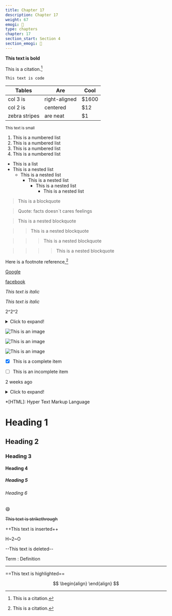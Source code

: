 ```yaml
---
title: Chapter 17
description: Chapter 17
weight: 67
emogi: 🤡
type: chapters
chapter: 17
section_start: Section 4
section_emogi: 🤮
---
```



**This text is bold**


This is a citation.[^1]
[^1]: This is a citation.


`This text is code`


| Tables | Are | Cool |
| --- | --- | --- |
| col 3 is | right-aligned | $1600 |
| col 2 is | centered | $12 |
| zebra stripes | are neat | $1 |


<sub>This text is small</sub>


1. This is a numbered list
2. This is a numbered list
3. This is a numbered list
4. This is a numbered list
- This is a list
- This is a nested list
	- This is a nested list
		- This is a nested list
			- This is a nested list
				- This is a nested list


> This is a blockquote

> Quote: facts doesn`t cares feelings 

> This is a nested blockquote

>> This is a nested blockquote

>>> This is a nested blockquote

>>>> This is a nested blockquote


Here is a footnote reference,[^1]
[^1]: And here is the footnote.


[Google](https://www.google.com)

[facebook](https://www.facebook.com "This is a title")


*This text is italic*

_This text is italic_


2^2^2


<details>
<summary>Click to expand!</summary>
</details>


![This is an image](https://www.google.com/images/branding/googlelogo/1x/googlelogo_color_272x92dp.png)

![This is an image](https://images.pexels.com/photos/14980905/pexels-photo-14980905.jpeg "This is a title")

![This is an image](https://images.pexels.com/photos/1612351/pexels-photo-1612351.jpeg)


- [x] This is a complete item
- [ ] This is an incomplete item


<time datetime="2013-04-06T12:32+00:00">2 weeks ago</time>


<details>
<summary>Click to expand!</summary>
</details>


*[HTML]: Hyper Text Markup Language


# Heading 1 
## Heading 2 
### Heading 3 
#### Heading 4 
##### Heading 5 
###### Heading 6 


:smile:


~~This text is strikethrough~~


++This text is inserted++


H~2~O


--This text is deleted--


Term
: Definition


---


==This text is highlighted==


$$
\begin{align}
\end{align}
$$
